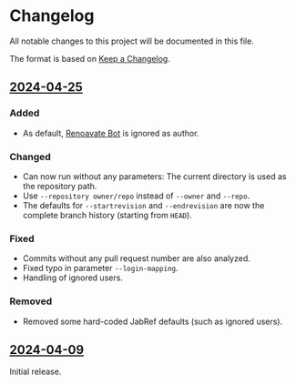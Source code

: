 # Changelog

All notable changes to this project will be documented in this file.

The format is based on [Keep a Changelog](https://keepachangelog.com/en/1.0.0/).

## [2024-04-25]

### Added

- As default, [Renoavate Bot](https://www.mend.io/renovate/) is ignored as author.

### Changed

- Can now run without any parameters: The current directory is used as the repository path.
- Use `--repository owner/repo` instead of `--owner` and `--repo`.
- The defaults for `--startrevision` and `--endrevision` are now the complete branch history (starting from `HEAD`).

### Fixed

- Commits without any pull request number are also analyzed.
- Fixed typo in parameter `--login-mapping`.
- Handling of ignored users.

### Removed

- Removed some hard-coded JabRef defaults (such as ignored users).

## [2024-04-09]

Initial release.

[2024-04-25]: https://github.com/koppor/github-contributors-list/compare/2024-04-09...2024-04-25
[2024-04-09]: https://github.com/koppor/github-contributors-list/releases/tag/2024-04-09
